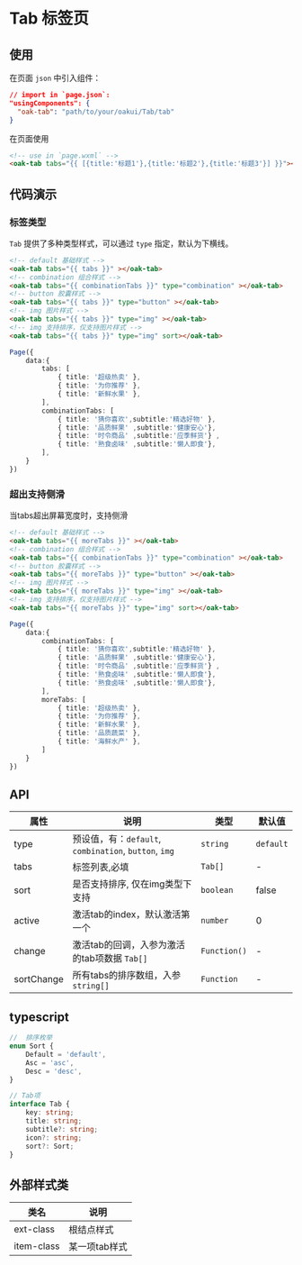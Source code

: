 # Tab 标签页

## 使用

在页面 `json` 中引入组件：

```json
// import in `page.json`:
"usingComponents": {
  "oak-tab": "path/to/your/oakui/Tab/tab"
}
```

在页面使用
```html
<!-- use in `page.wxml` -->
<oak-tab tabs="{{ [{title:'标题1'},{title:'标题2'},{title:'标题3'}] }}"></oak-tab>，
```

## 代码演示

### 标签类型
`Tab` 提供了多种类型样式，可以通过 `type` 指定，默认为下横线。
```html
<!-- default 基础样式 -->
<oak-tab tabs="{{ tabs }}" ></oak-tab>
<!-- combination 组合样式 -->
<oak-tab tabs="{{ combinationTabs }}" type="combination" ></oak-tab>
<!-- button 胶囊样式 -->
<oak-tab tabs="{{ tabs }}" type="button" ></oak-tab>
<!-- img 图片样式 -->
<oak-tab tabs="{{ tabs }}" type="img" ></oak-tab>
<!-- img 支持排序，仅支持图片样式 -->
<oak-tab tabs="{{ tabs }}" type="img" sort></oak-tab>
```
```ts
Page({
    data:{
        tabs: [
            { title: '超级热卖' },
            { title: '为你推荐' },
            { title: '新鲜水果' },
        ],
        combinationTabs: [
            { title: '猜你喜欢',subtitle:'精选好物' },
            { title: '品质鲜果' ,subtitle:'健康安心'},
            { title: '时令商品' ,subtitle:'应季鲜货'} ,
            { title: '熟食卤味' ,subtitle:'懒人即食'},
        ],
    }
})
```

### 超出支持侧滑
当tabs超出屏幕宽度时，支持侧滑
```html
<!-- default 基础样式 -->
<oak-tab tabs="{{ moreTabs }}" ></oak-tab>
<!-- combination 组合样式 -->
<oak-tab tabs="{{ combinationTabs }}" type="combination" ></oak-tab>
<!-- button 胶囊样式 -->
<oak-tab tabs="{{ moreTabs }}" type="button" ></oak-tab>
<!-- img 图片样式 -->
<oak-tab tabs="{{ moreTabs }}" type="img" ></oak-tab>
<!-- img 支持排序，仅支持图片样式 -->
<oak-tab tabs="{{ moreTabs }}" type="img" sort></oak-tab>
```
```ts
Page({
    data:{
        combinationTabs: [
            { title: '猜你喜欢',subtitle:'精选好物' },
            { title: '品质鲜果' ,subtitle:'健康安心'},
            { title: '时令商品' ,subtitle:'应季鲜货'} ,
            { title: '熟食卤味' ,subtitle:'懒人即食'},
            { title: '熟食卤味' ,subtitle:'懒人即食'},
        ],
        moreTabs: [
            { title: '超级热卖' },
            { title: '为你推荐' },
            { title: '新鲜水果' },
            { title: '品质蔬菜' },
            { title: '海鲜水产' },
        ]
    }
})
```


## API

| 属性       | 说明                                                  | 类型       | 默认值    |
| ---------- | ----------------------------------------------------- | ---------- | --------- |
| type       | 预设值，有：`default`, `combination`, `button`, `img` | `string`   | `default` |
| tabs       | 标签列表,必填                                         | `Tab[]`    | -         |
| sort       | 是否支持排序, 仅在img类型下支持                       | `boolean`  | false     |
| active     | 激活tab的index，默认激活第一个                        | `number`   | 0         |
| change     | 激活tab的回调，入参为激活的tab项数据 `Tab[]`          | `Function()` | -         |
| sortChange | 所有tabs的排序数组，入参`string[]`                    | `Function` | -         |

## typescript
```ts
//  排序枚举
enum Sort {
    Default = 'default',
    Asc = 'asc',
    Desc = 'desc',
}

// Tab项
interface Tab {
    key: string;
    title: string;
    subtitle?: string;
    icon?: string;
    sort?: Sort;
}
```


## 外部样式类

| 类名       | 说明          |
| ---------- | ------------- |
| ext-class  | 根结点样式    |
| item-class | 某一项tab样式 |